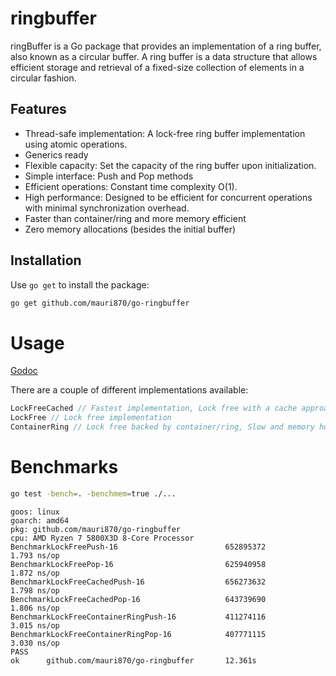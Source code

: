 # ringbuffer 

ringBuffer is a Go package that provides an implementation of a ring buffer, also known as a circular buffer. A ring buffer is a data structure that allows efficient storage and retrieval of a fixed-size collection of elements in a circular fashion.

## Features

- Thread-safe implementation: A lock-free ring buffer implementation using atomic operations.
- Generics ready
- Flexible capacity: Set the capacity of the ring buffer upon initialization.
- Simple interface: Push and Pop methods
- Efficient operations: Constant time complexity O(1).
- High performance: Designed to be efficient for concurrent operations with minimal synchronization overhead.
- Faster than container/ring and more memory efficient
- Zero memory allocations (besides the initial buffer)

## Installation

Use `go get` to install the package:

```bash
go get github.com/mauri870/go-ringbuffer
```

# Usage

[Godoc](https://pkg.go.dev/github.com/mauri870/go-ringbuffer)

There are a couple of different implementations available:

```go
LockFreeCached // Fastest implementation, Lock free with a cache approach to minimize atomic memory operations
LockFree // Lock free implementation
ContainerRing // Lock free backed by container/ring, Slow and memory hungry, used only for benchmarks
```

# Benchmarks

```bash
go test -bench=. -benchmem=true ./...
```

```
goos: linux
goarch: amd64
pkg: github.com/mauri870/go-ringbuffer
cpu: AMD Ryzen 7 5800X3D 8-Core Processor
BenchmarkLockFreePush-16                        652895372                1.793 ns/op
BenchmarkLockFreePop-16                         625940958                1.872 ns/op
BenchmarkLockFreeCachedPush-16                  656273632                1.798 ns/op
BenchmarkLockFreeCachedPop-16                   643739690                1.806 ns/op
BenchmarkLockFreeContainerRingPush-16           411274116                3.015 ns/op
BenchmarkLockFreeContainerRingPop-16            407771115                3.030 ns/op
PASS
ok      github.com/mauri870/go-ringbuffer       12.361s
```
